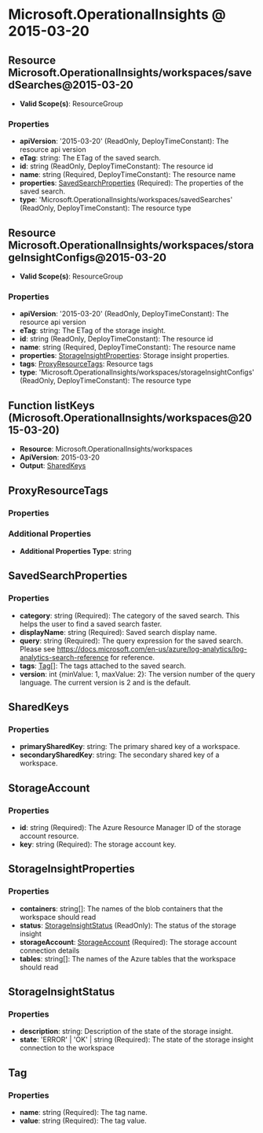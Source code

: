 # Microsoft.OperationalInsights @ 2015-03-20

## Resource Microsoft.OperationalInsights/workspaces/savedSearches@2015-03-20
* **Valid Scope(s)**: ResourceGroup
### Properties
* **apiVersion**: '2015-03-20' (ReadOnly, DeployTimeConstant): The resource api version
* **eTag**: string: The ETag of the saved search.
* **id**: string (ReadOnly, DeployTimeConstant): The resource id
* **name**: string (Required, DeployTimeConstant): The resource name
* **properties**: [SavedSearchProperties](#savedsearchproperties) (Required): The properties of the saved search.
* **type**: 'Microsoft.OperationalInsights/workspaces/savedSearches' (ReadOnly, DeployTimeConstant): The resource type

## Resource Microsoft.OperationalInsights/workspaces/storageInsightConfigs@2015-03-20
* **Valid Scope(s)**: ResourceGroup
### Properties
* **apiVersion**: '2015-03-20' (ReadOnly, DeployTimeConstant): The resource api version
* **eTag**: string: The ETag of the storage insight.
* **id**: string (ReadOnly, DeployTimeConstant): The resource id
* **name**: string (Required, DeployTimeConstant): The resource name
* **properties**: [StorageInsightProperties](#storageinsightproperties): Storage insight properties.
* **tags**: [ProxyResourceTags](#proxyresourcetags): Resource tags
* **type**: 'Microsoft.OperationalInsights/workspaces/storageInsightConfigs' (ReadOnly, DeployTimeConstant): The resource type

## Function listKeys (Microsoft.OperationalInsights/workspaces@2015-03-20)
* **Resource**: Microsoft.OperationalInsights/workspaces
* **ApiVersion**: 2015-03-20
* **Output**: [SharedKeys](#sharedkeys)

## ProxyResourceTags
### Properties
### Additional Properties
* **Additional Properties Type**: string

## SavedSearchProperties
### Properties
* **category**: string (Required): The category of the saved search. This helps the user to find a saved search faster.
* **displayName**: string (Required): Saved search display name.
* **query**: string (Required): The query expression for the saved search. Please see https://docs.microsoft.com/en-us/azure/log-analytics/log-analytics-search-reference for reference.
* **tags**: [Tag](#tag)[]: The tags attached to the saved search.
* **version**: int {minValue: 1, maxValue: 2}: The version number of the query language. The current version is 2 and is the default.

## SharedKeys
### Properties
* **primarySharedKey**: string: The primary shared key of a workspace.
* **secondarySharedKey**: string: The secondary shared key of a workspace.

## StorageAccount
### Properties
* **id**: string (Required): The Azure Resource Manager ID of the storage account resource.
* **key**: string (Required): The storage account key.

## StorageInsightProperties
### Properties
* **containers**: string[]: The names of the blob containers that the workspace should read
* **status**: [StorageInsightStatus](#storageinsightstatus) (ReadOnly): The status of the storage insight
* **storageAccount**: [StorageAccount](#storageaccount) (Required): The storage account connection details
* **tables**: string[]: The names of the Azure tables that the workspace should read

## StorageInsightStatus
### Properties
* **description**: string: Description of the state of the storage insight.
* **state**: 'ERROR' | 'OK' | string (Required): The state of the storage insight connection to the workspace

## Tag
### Properties
* **name**: string (Required): The tag name.
* **value**: string (Required): The tag value.

